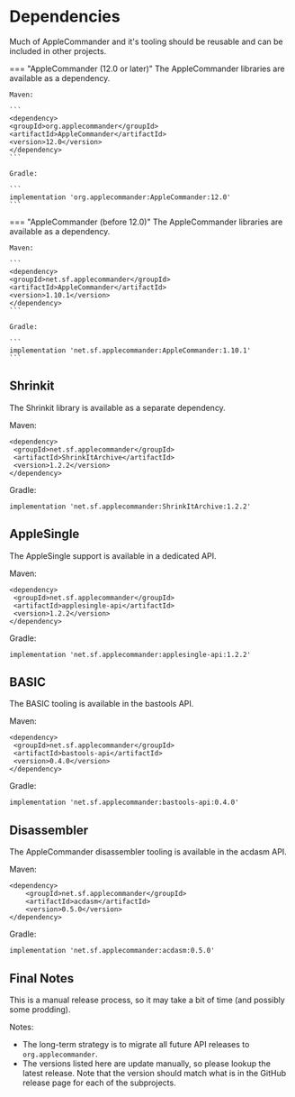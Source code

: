 # Dependencies

Much of AppleCommander and it's tooling should be reusable and can be included in other projects.

=== "AppleCommander (12.0 or later)"
    The AppleCommander libraries are available as a dependency.

    Maven:

    ```
    <dependency>
    <groupId>org.applecommander</groupId>
    <artifactId>AppleCommander</artifactId>
    <version>12.0</version>
    </dependency>
    ```

    Gradle:

    ```
    implementation 'org.applecommander:AppleCommander:12.0'
    ```

=== "AppleCommander (before 12.0)"
    The AppleCommander libraries are available as a dependency.

    Maven:

    ```
    <dependency>
    <groupId>net.sf.applecommander</groupId>
    <artifactId>AppleCommander</artifactId>
    <version>1.10.1</version>
    </dependency>
    ```

    Gradle:

    ```
    implementation 'net.sf.applecommander:AppleCommander:1.10.1'
    ```

## Shrinkit

The Shrinkit library is available as a separate dependency.

Maven:

```
<dependency>
 <groupId>net.sf.applecommander</groupId>
 <artifactId>ShrinkItArchive</artifactId>
 <version>1.2.2</version>
</dependency>
```

Gradle:

```
implementation 'net.sf.applecommander:ShrinkItArchive:1.2.2'
```

## AppleSingle 

The AppleSingle support is available in a dedicated API.

Maven:

```
<dependency>
 <groupId>net.sf.applecommander</groupId>
 <artifactId>applesingle-api</artifactId>
 <version>1.2.2</version>
</dependency>
```
Gradle:

```
implementation 'net.sf.applecommander:applesingle-api:1.2.2'
```

## BASIC 

The BASIC tooling is available in the bastools API.

Maven:

```
<dependency>
 <groupId>net.sf.applecommander</groupId>
 <artifactId>bastools-api</artifactId>
 <version>0.4.0</version>
</dependency>
```

Gradle:

```
implementation 'net.sf.applecommander:bastools-api:0.4.0'
```

## Disassembler

The AppleCommander disassembler tooling is available in the acdasm API.

Maven:

```
<dependency>
    <groupId>net.sf.applecommander</groupId>
    <artifactId>acdasm</artifactId>
    <version>0.5.0</version>
</dependency>
```

Gradle:

```
implementation 'net.sf.applecommander:acdasm:0.5.0'
```

## Final Notes
This is a manual release process, so it may take a bit of time (and possibly some prodding).

Notes:

* The long-term strategy is to migrate all future API releases to `org.applecommander`.
* The versions listed here are update manually, so please lookup the latest release. Note that the version should match what is in the GitHub release page for each of the subprojects.
